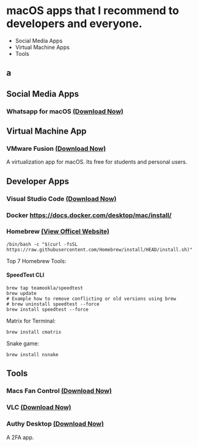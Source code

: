# macOS apps that I recommend to developers and everyone.

+ Social Media Apps
+ Virtual Machine Apps
+ Tools

## a

## Social Media Apps
### Whatsapp for macOS [(Download Now)](https://www.whatsapp.com/download?lang=en)

### 

## Virtual Machine App

### VMware Fusion [(Download Now)](https://www.vmware.com/products/fusion.html)
A virtualization app for macOS. Its free for students and personal users.

## Developer Apps

### Visual Studio Code [(Download Now)](https://code.visualstudio.com)

### Docker https://docs.docker.com/desktop/mac/install/

### Homebrew [(View Officel Website)](https://brew.sh)

    /bin/bash -c "$(curl -fsSL https://raw.githubusercontent.com/Homebrew/install/HEAD/install.sh)"

Top 7 Homebrew Tools:

#### SpeedTest CLI
    brew tap teamookla/speedtest
    brew update
    # Example how to remove conflicting or old versions using brew
    # brew uninstall speedtest --force
    brew install speedtest --force

Matrix for Terminal:

    brew install cmatrix

Snake game:

    brew install nsnake


## Tools

### Macs Fan Control [(Download Now)](https://crystalidea.com/macs-fan-control/download)

### VLC [(Download Now)](https://www.videolan.org)

### Authy Desktop [(Download Now)]()
A 2FA app.
